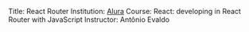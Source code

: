 Title: React Router
Institution: [Alura](https://www.alura.com.br/)
Course: React: developing in React Router with JavaScript
Instructor: Antônio Evaldo